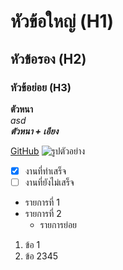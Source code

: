 # หัวข้อใหญ่ (H1)
## หัวข้อรอง (H2)
### หัวข้อย่อย (H3)
<!-- ต้อง spacebar 2 ครั้ง เพื่อขึ้นบรรทัดใหม่ -->
**ตัวหนา**  
*asd*   
***ตัวหนา + เอียง***  

[GitHub](https://github.com)
![รูปตัวอย่าง](https://via.placeholder.com/150)
- [x] งานที่ทำเสร็จ
- [ ] งานที่ยังไม่เสร็จ
- รายการที่ 1
- รายการที่ 2
  - รายการย่อย

1. ข้อ 1
2. ข้อ 2345
